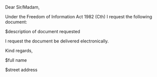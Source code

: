 Dear Sir/Madam,

Under the Freedom of Information Act 1982 (Cth) I request the following document:

$description of document requested

I request the document be delivered electronically.

Kind regards,

$full name

$street address